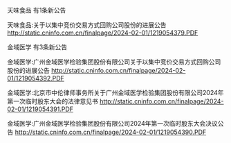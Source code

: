 天味食品 有1条新公告 

天味食品:关于以集中竞价交易方式回购公司股份的进展公告 http://static.cninfo.com.cn/finalpage/2024-02-01/1219054379.PDF 

金域医学 有3条新公告 

金域医学:广州金域医学检验集团股份有限公司关于以集中竞价交易方式回购公司股份的进展公告 http://static.cninfo.com.cn/finalpage/2024-02-01/1219054392.PDF 

金域医学:北京市中伦律师事务所关于广州金域医学检验集团股份有限公司2024年第一次临时股东大会的法律意见书 http://static.cninfo.com.cn/finalpage/2024-02-01/1219054391.PDF 

金域医学:广州金域医学检验集团股份有限公司2024年第一次临时股东大会决议公告 http://static.cninfo.com.cn/finalpage/2024-02-01/1219054390.PDF 

